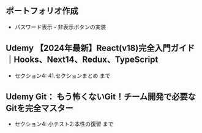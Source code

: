 ## ポートフォリオ作成
- パスワード表示・非表示ボタンの実装

## Udemy 【2024年最新】React(v18)完全入門ガイド｜Hooks、Next14、Redux、TypeScript
- セクション4: 41.セクションまとめ まで

## Udemy Git： もう怖くないGit！チーム開発で必要なGitを完全マスター
- セクション4: 小テスト2:本性の復習 まで
